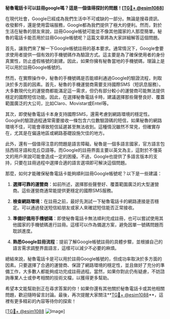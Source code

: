 **秘魯電話卡可以註冊google嗎？這是一個值得探討的問題！[[TG💪+ @esim1088](https://t.me/s/esim1088)]**

在現代社會，Google已經成為我們生活中不可或缺的一部分。無論是搜尋資訊、收發郵件，還是使用雲端服務，Google都為我們提供了極大的便利。然而，對於生活在秘魯的朋友來說，註冊Google帳號可能並不像其他國家的人那麼簡單。秘魯的電話卡能否用於註冊Google帳號呢？這篇文章將為大家詳細解答這個問題。

首先，讓我們來了解一下Google帳號註冊的基本要求。通常情況下，Google會要求使用者提供一個有效的手機號碼作為驗證方式。這主要是為了確保使用者的身份真實性，防止虛假帳號的創建。因此，如果你擁有秘魯當地的手機號碼，理論上是可以用於註冊Google帳號的。

然而，在實際操作中，秘魯的手機號碼是否能順利通過Google的驗證流程，則取決於多方面的因素。首先，秘魯的手機運營商需要支持國際SMS（短訊息服務）。大多數現代化的運營商都能滿足這一需求，但仍有部分較小的運營商可能無法提供穩定的國際短信功能。因此，在選擇秘魯電話卡時，建議選擇那些聲譽良好、覆蓋範圍廣泛的大公司，比如Claro、Movistar或Entel等。

其次，即使秘魯電話卡本身支持國際SMS，還需考慮到網路環境的穩定性。Google的驗證過程通常需要接收一條包含六位數驗證碼的短信，如果秘魯的網路環境不佳，可能會導致短信延遲甚至無法收到。這種情況雖然不常見，但確實存在，尤其是在偏遠地區或網路基礎設施欠佳的地方。

此外，還有一個值得注意的問題是語言障礙。秘魯是一個多語言國家，官方語言包括西班牙語和克丘亞語等。而Google的註冊界面主要以英文為主，這對於不懂英文的用戶來說可能會造成一定的困擾。不過，Google也提供了多語言版本的支持，只要在註冊過程中選擇合適的語言選項即可解決這個問題。

那麼，如何才能確保秘魯電話卡能夠順利註冊Google帳號呢？以下是一些建議：

1. **選擇可靠的運營商**：如前所述，選擇那些聲譽好、覆蓋範圍廣泛的大型運營商。這些運營商通常能提供更穩定的國際SMS服務。

2. **檢查網路環境**：在註冊之前，最好先測試一下秘魯電話卡的網路連接是否穩定。可以通過發送短信給朋友或家人來確認短信能否正常接收。

3. **準備好備用手機號碼**：即使秘魯電話卡無法順利完成註冊，也可以嘗試使用其他國家的手機號碼進行註冊。這樣可以作為備選方案，避免因單一號碼問題而耽誤進度。

4. **熟悉Google註冊流程**：提前了解Google帳號註冊的具體步驟，並根據自己的語言需求調整界面語言，這樣可以減少不必要的麻煩。

總結來說，秘魯電話卡是可以用於註冊Google帳號的，但成功率取決於多方面的因素。只要選擇了合適的運營商、保證了網路環境的穩定性，並且做好了充分的準備工作，大多數人都能夠成功完成註冊過程。當然，如果你對此仍有疑慮，不妨諮詢專業人士或參考相關的技術文檔，以獲得更多幫助。

希望本文能幫助到正在尋求答案的你！如果你還有其他關於秘魯電話卡或其他相關問題，歡迎隨時留言討論。最後，再次提醒大家關注**[TG💪+ @esim1088](https://t.me/s/esim1088)**，這裡有更多精彩的內容等待你的探索！

[[TG💪+ @esim1088](https://t.me/s/esim1088) ![Image](https://i.postimg.cc/4NQfJmqS/Snipaste-2025-05-13-00-14-12.png)]
